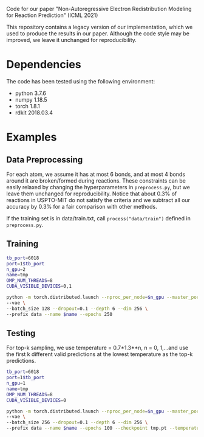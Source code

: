 Code for our paper "Non-Autoregressive Electron Redistribution Modeling for Reaction Prediction" (ICML 2021)

This repository contains a legacy version of our implementation, which we used to produce the results in our paper.
Although the code style may be improved, we leave it unchanged for reproducibility.

# Dependencies
The code has been tested using the following environment:
* python 3.7.6
* numpy 1.18.5
* torch 1.8.1
* rdkit 2018.03.4

# Examples
## Data Preprocessing
For each atom, we assume it has at most 6 bonds, and at most 4 bonds around it are broken/formed during reactions.
These constraints can be easily relaxed by changing the hyperparameters in `preprocess.py`, but we leave them unchanged for reproducibility.
Notice that about 0.3% of reactions in USPTO-MIT do not satisfy the criteria and we subtract all our accuracy by 0.3% for a fair comparison with other methods.

If the training set is in data/train.txt, call
`process("data/train")`
defined in `preprocess.py`.


## Training

```bash
tb_port=6018
port=1$tb_port
n_gpu=2
name=tmp
OMP_NUM_THREADS=8
CUDA_VISIBLE_DEVICES=0,1

python -m torch.distributed.launch --nproc_per_node=$n_gpu --master_port $port ./main.py --world_size $n_gpu --train \
--vae \
--batch_size 128 --dropout=0.1 --depth 6 --dim 256 \
--prefix data --name $name --epochs 250
```

## Testing
For top-k sampling, we use temperature = 0.7*1.3**n, n = 0, 1,...and use the first k different valid predictions at the lowest temperature as the top-k predictions.

```bash
tb_port=6018
port=1$tb_port
n_gpu=1 
name=tmp
OMP_NUM_THREADS=8
CUDA_VISIBLE_DEVICES=0

python -m torch.distributed.launch --nproc_per_node=$n_gpu --master_port $port ./main.py --world_size $n_gpu --test \
--vae \
--batch_size 256 --dropout=0.1 --depth 6 --dim 256 \
--prefix data --name $name --epochs 100 --checkpoint tmp.pt --temperature 0.7
```